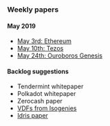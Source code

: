 ### Weekly papers

#### May 2019

- [May 3rd: Ethereum](./2019-05-03-ethereum)
- [May 10th: Tezos](./2019-05-10-tezos)
- [May 24th: Ouroboros Genesis](./2019-05-24-ouroboros-genesis)

#### Backlog suggestions

- Tendermint whitepaper
- Polkadot whitepaper
- Zerocash paper
- [VDFs from Isogenies](https://eprint.iacr.org/2019/166.pdf)
- [Idris paper](https://eb.host.cs.st-andrews.ac.uk/drafts/impldtp.pdf)
